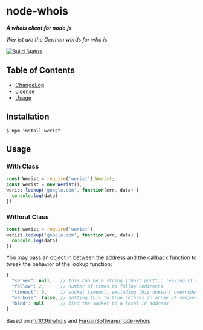 # node-whois

**_A whois client for node.js_**



_Wer ist are the German words for who is_

[![Build Status](https://travis-ci.org/w4andy/node-werist.svg?branch=master)](https://travis-ci.org/w4andy/node-werist)

## Table of Contents

 - [ChangeLog](https://github.com/w4andy/node-werist/blob/master/CHANGELOG.markdown)
 - [License](https://github.com/w4andy/node-werist/blob/master/LICENSE)
 - [Usage](#usage)

## Installation

```
$ npm install werist
```

## Usage

### With Class

```js
const Werist = require('werist').Werist;
const werist = new Werist(); 
werist.lookup('google.com', function(err, data) {
  console.log(data)
})
```


### Without Class

```js
const werist = require('werist')
werist.lookup('google.com', function(err, data) {
  console.log(data)
})
```


You may pass an object in between the address and the callback function to tweak the behavior of the lookup function:

```js
{
  "server": null,   // this can be a string ("host:port"); leaving it empty then werist chooses the server 
  "follow": 2,      // number of times to follow redirects
  "timeout": 0,     // socket timeout, excluding this doesn't override any default timeout value
  "verbose": false, // setting this to true returns an array of responses from all servers
  "bind": null      // bind the socket to a local IP address
}
```


Based on [rfc1036/whois](https://github.com/rfc1036/whois) and [FurqanSoftware/node-whois](https://github.com/FurqanSoftware/node-whois)
